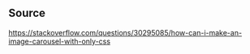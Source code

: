 ## Source

https://stackoverflow.com/questions/30295085/how-can-i-make-an-image-carousel-with-only-css

